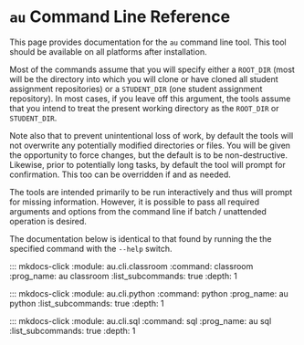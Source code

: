 # `au` Command Line Reference

This page provides documentation for the `au` command line tool. This tool
should be available on all platforms after installation.

Most of the commands assume that you will specify either a `ROOT_DIR` (most will
be the directory into which you will clone or have cloned all student assignment
repositories) or a `STUDENT_DIR` (one student assignment repository). In most
cases, if you leave off this argument, the tools assume that you intend to treat
the present working directory as the `ROOT_DIR` or `STUDENT_DIR`.

Note also that to prevent unintentional loss of work, by default the tools will
not overwrite any potentially modified directories or files. You will be given
the opportunity to force changes, but the default is to be non-destructive.
Likewise, prior to potentially long tasks, by default the tool will prompt for
confirmation. This too can be overridden if and as needed.

The tools are intended primarily to be run interactively and thus will prompt
for missing information. However, it is possible to pass all required arguments
and options from the command line if batch / unattended operation is desired.

The documentation below is identical to that found by running the the specified
command with the `--help` switch.

::: mkdocs-click
    :module: au.cli.classroom
    :command: classroom
    :prog_name: au classroom
    :list_subcommands: true
    :depth: 1

::: mkdocs-click
    :module: au.cli.python
    :command: python
    :prog_name: au python
    :list_subcommands: true
    :depth: 1

::: mkdocs-click
    :module: au.cli.sql
    :command: sql
    :prog_name: au sql
    :list_subcommands: true
    :depth: 1
    